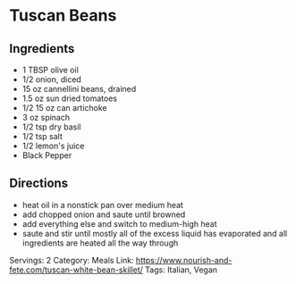 # Tuscan Beans
## Ingredients
- 1 TBSP olive oil
- 1/2 onion, diced
- 15 oz cannellini beans, drained
- 1.5 oz sun dried tomatoes
- 1/2 15 oz can artichoke
- 3 oz spinach
- 1/2 tsp dry basil
- 1/2 tsp salt
- 1/2 lemon's juice
- Black Pepper
## Directions
- heat oil in a nonstick pan over medium heat
- add chopped onion and saute until browned
- add everything else and switch to medium-high heat
- saute and stir until mostly all of the excess liquid has evaporated and all ingredients are heated all the way through

Servings: 2
Category: Meals
Link: https://www.nourish-and-fete.com/tuscan-white-bean-skillet/
Tags: Italian, Vegan

